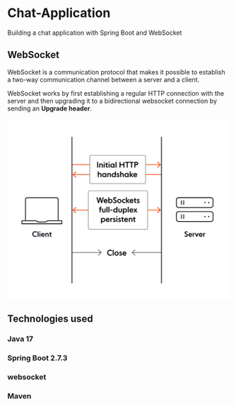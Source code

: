 # Chat-Application

Building a chat application with Spring Boot and WebSocket

## WebSocket

WebSocket is a communication protocol that makes it possible to establish a two-way communication channel between a
server and a client.

WebSocket works by first establishing a regular HTTP connection with the server and then upgrading it to a bidirectional
websocket connection by sending an <strong>Upgrade header</strong>.

<img src="./imgs/img1.png">

## Technologies used

### Java 17

### Spring Boot 2.7.3

### websocket

### Maven
